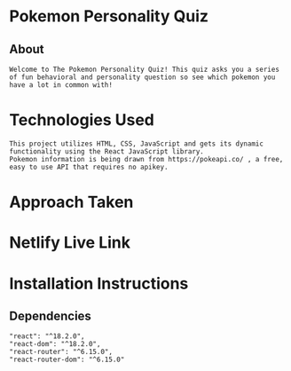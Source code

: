 # Pokemon Personality Quiz 
## About 
    Welcome to The Pokemon Personality Quiz! This quiz asks you a series of fun behavioral and personality question so see which pokemon you have a lot in common with!

# Technologies Used
    This project utilizes HTML, CSS, JavaScript and gets its dynamic functionality using the React JavaScript library. 
    Pokemon information is being drawn from https://pokeapi.co/ , a free, easy to use API that requires no apikey. 
# Approach Taken
    
# Netlify Live Link

# Installation Instructions 

## Dependencies
    "react": "^18.2.0",
    "react-dom": "^18.2.0",
    "react-router": "^6.15.0",
    "react-router-dom": "^6.15.0"
